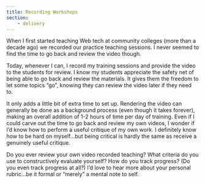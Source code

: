 ```yaml
---
title: Recording Workshops
section:
    - delivery
---
```


When I first started teaching Web tech at community colleges (more than a decade ago) we recorded our practice teaching sessions. I never seemed to find the time to go back and review the video though.

Today, whenever I can, I record my training sessions and provide the video to the students for review. I know my students appreciate the safety net of being able to go back and review the materials. It gives them the freedom to let some topics “go”, knowing they can review the video later if they need to.

It only adds a little bit of extra time to set up. Rendering the video can generally be done as a background process (even though it takes forever), making an overall addition of 1-2 hours of time per day of training. Even if I could carve out the time to go back and review my own videos, I wonder if I’d know how to perform a useful critique of my own work. I definitely know how to be hard on myself…but being critical is hardly the same as receive a genuinely useful critique.

Do you ever review your own video recorded teaching? What criteria do you use to constructively evaluate yourself? How do you track progress? (Do you even track progress at all?) I’d love to hear more about your personal rubric…be it formal or “merely” a mental note to self.
